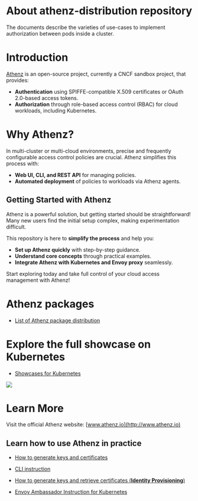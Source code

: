 # About athenz-distribution repository

The documents describe the varieties of use-cases to implement authorization between pods inside a cluster.

# Introduction

[Athenz](http://www.athenz.io) is an open-source project, currently a CNCF sandbox project, that provides:  
- **Authentication** using SPIFFE-compatible X.509 certificates or OAuth 2.0-based access tokens.  
- **Authorization** through role-based access control (RBAC) for cloud workloads, including Kubernetes.  

# Why Athenz?

In multi-cluster or multi-cloud environments, precise and frequently configurable access control policies are crucial. Athenz simplifies this process with:  
- **Web UI, CLI, and REST API** for managing policies.  
- **Automated deployment** of policies to workloads via Athenz agents.  

## Getting Started with Athenz  

Athenz is a powerful solution, but getting started should be straightforward!
Many new users find the initial setup complex, making experimentation difficult.  

This repository is here to **simplify the process** and help you:  
- **Set up Athenz quickly** with step-by-step guidance.  
- **Understand core concepts** through practical examples.  
- **Integrate Athenz with Kubernetes and Envoy proxy** seamlessly.  

Start exploring today and take full control of your cloud access management with Athenz!  

# Athenz packages
  
- [List of Athenz package distribution](DISTRIBUTIONS.md)

# Explore the full showcase on Kubernetes
 
- [Showcases for Kubernetes](SHOWCASES_KUBERNETES.md)

[![](https://img.plantuml.biz/plantuml/svg/VLHDRzim3BthLn0-jGTZwBM7e6bt2RO1mxfYmBfWa6Kbrc9RhaGtJORyzr4VjjNMsI61pFSUzKHIkh783VPDpMgvGK0DHcqhX58PAL3fbZ4kK1l8bbZ9zWWFLfeCk8MU5ep-1BSIiX-oW5kZzmDQXFL4YFAxpokFYren9chTbv1zwWjfMedIXNkBBiLV1Y2u8LIOGxTJGMHy7A3LfHoGtEeDLhO931iP08y1NWUXMmv057WahZrqOk4NzWs6VLOUlATxXr3U1sFzjAihnCFAv-xLcFQDxDZOdAhp78jrdEG_lznxBJ7EYl6L61FnzoZ6i-AoyAAo65KbHrwaBVfucuqW9IKdlyDslzg1ErWiYuI7vtWuyKupXGvJq1dzhCfu9lgOgpRXBIeyvA_9Km7Y2LQH1ryZRnsJ-eyP2qPQtHiXGU_RcDMlvapm7Yjjr96xs-6Sl1p2a2HTNAOSkFTLyHwS-3YmlWsx9eJ1oMoT51qBUDU5KUTpxW8f42O_Tq6wxBfrl7pqcMnnOkwY6iWNmyM5Qz2TRDdmcHFKAufMYDr5hGMlAstnSjHHJaBbYnJCBHsV1YGABEL_5xjeiBQNZCRZ7D8u940qiDVG7EnJFGamZOxXeSs4P7jPL5hlGjOiK1RnDN2ua0RLHWcE4gpQjgfLMsh1KoyjPYpoI15V2P9qEs6lhjpJvIiQVRmnxhlyVsmnTdgcfcDoV_gWIBDy-BCdraXxh5H94xzE3i_6x2aQ-yvkP5kw9_yV)](https://editor.plantuml.com/uml/VLHDRzim3BthLn0-jGTZwBM7e6bt2RO1mxfYmBfWa6Kbrc9RhaGtJORyzr4VjjNMsI61pFSUzKHIkh783VPDpMgvGK0DHcqhX58PAL3fbZ4kK1l8bbZ9zWWFLfeCk8MU5ep-1BSIiX-oW5kZzmDQXFL4YFAxpokFYren9chTbv1zwWjfMedIXNkBBiLV1Y2u8LIOGxTJGMHy7A3LfHoGtEeDLhO931iP08y1NWUXMmv057WahZrqOk4NzWs6VLOUlATxXr3U1sFzjAihnCFAv-xLcFQDxDZOdAhp78jrdEG_lznxBJ7EYl6L61FnzoZ6i-AoyAAo65KbHrwaBVfucuqW9IKdlyDslzg1ErWiYuI7vtWuyKupXGvJq1dzhCfu9lgOgpRXBIeyvA_9Km7Y2LQH1ryZRnsJ-eyP2qPQtHiXGU_RcDMlvapm7Yjjr96xs-6Sl1p2a2HTNAOSkFTLyHwS-3YmlWsx9eJ1oMoT51qBUDU5KUTpxW8f42O_Tq6wxBfrl7pqcMnnOkwY6iWNmyM5Qz2TRDdmcHFKAufMYDr5hGMlAstnSjHHJaBbYnJCBHsV1YGABEL_5xjeiBQNZCRZ7D8u940qiDVG7EnJFGamZOxXeSs4P7jPL5hlGjOiK1RnDN2ua0RLHWcE4gpQjgfLMsh1KoyjPYpoI15V2P9qEs6lhjpJvIiQVRmnxhlyVsmnTdgcfcDoV_gWIBDy-BCdraXxh5H94xzE3i_6x2aQ-yvkP5kw9_yV)

# Learn More

Visit the official Athenz website: [www.athenz.io](http://www.athenz.io)  

## Learn how to use Athenz in practice

- [How to generate keys and certificates](CERTIFICATES.md)
 
- [CLI instruction](CLI.md)
 
- [How to generate keys and retrieve certificates (**Identity Provisioning**)](IDENTITYPROVISIONING.md)

- [Envoy Ambassador Instruction for Kubernetes](ENVOY.md)

